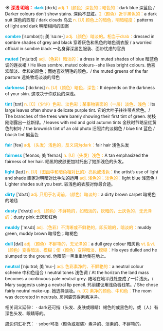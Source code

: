 ☀ <font color="red">**深浅 明暗：**</font>
<font color="sky blue">**dark**</font> [dɑːk] 
<font color="orange">adj. 1（颜色）深色的；暗色的：</font>dark blue 深蓝色 / Darker colours don’t show stains. 深色不显脏。<font color="orange">2（颜色）近乎黑色的：</font>a dark suit 深色的西服 / dark clouds 乌云 <font color="orange">n. [U] 颜色上的暗色，明暗程度：</font>patterns of light and dark 明暗相间的图案
           
<font color="sky blue">**sombre**</font> [ˈsɒmbə(r); 美 ˈsɑ:m-]
<font color="orange">adj.（颜色）暗淡的。相当于drab：</font>dressed in sombre shades of grey and black 穿着灰色和黑色的暗色调衣服 / a worried official in sombre black 一名身穿深黑色服装、面带忧虑的官员
           
<font color="sky blue">**muted**</font> [ˈmju:tɪd]
<font color="orange">adj.（色彩）暗淡的：</font>a dress in muted shades of blue 暗蓝色调的连衣裙 / He likes sombre, muted colours--she likes bright colours. 他喜欢暗淡、柔和的颜色；而她喜欢明艳的颜色。/ the muted greens of the far pasture 远处牧场淡淡的绿色

<font color="sky blue">**darkness**</font> ['dɑːknɪs] 
<font color="orange">n. [U]（颜色）暗色，深色：</font>It depends on the darkness of your skin. 这取决于你肤色的深浅。
           
<font color="sky blue">**tint**</font> [tɪnt]
<font color="orange">n. [C]（少许）色彩、淡色彩；某事物表面的（一层）淡色、浅色：</font>Its large leaves often show a delicate purple tint. 它的大叶子往往带点紫色。/ The branches of the trees were barely showing their first tint of green. 树枝刚刚露出一丝新绿。/ leaves with red and gold autumn tints 金秋时节略呈红黄色的树叶 / the brownish tint of an old photo 旧照片的淡褐色 / blue tint 蓝色 / bluish tint 偏蓝色

<font color="sky blue">**fair**</font> [feə] 
<font color="orange">adj.（头发）浅色的，反义词为dark：</font>fair hair 浅色头发
           
<font color="sky blue">**fairness**</font> [ˈfeənəs; 美 ˈfernəs]
<font color="orange">n. [U]（头发）浅色：</font>A tan emphasized the fairness of her hair. 晒黑的皮肤更加衬托出了她那浅色的头发。

<font color="sky blue">**light**</font> [laɪt] 
<font color="orange">n. [U]（图画中和暗色相对比的）亮色或浅色：</font>the artist’s use of light and shade 画家对明暗对比手法的运用 <font color="orange">adj. 浅色的；淡色的：</font>light blue 浅蓝色 / Lighter shades suit you best. 较浅色的衣服对你最合适。

<font color="sky blue">**dirty**</font> ['də:tɪ] 
<font color="orange">adj. 只用于名词前，（颜色）暗淡的：</font>a dirty brown carpet 暗褐色的地毯

<font color="sky blue">**dusty**</font> ['dʌstɪ] 
<font color="orange">adj.（颜色）不鲜艳的，如暗淡的，灰暗的，土灰色的，无光泽的：</font>dusty pink 土灰粉红色

<font color="sky blue">**muddy**</font> ['mʌdɪ] 
<font color="orange">adj.（色彩）不清晰或不鲜艳的，即灰暗的，暗淡的：</font>muddy green, muddy brown 暗绿色；暗褐色

<font color="sky blue">**dull**</font> [dʌl] 
<font color="orange">adj.（颜色）不鲜艳的，无光泽的：</font>a dull grey colour 暗灰色 <font color="orange">vt.＆vi.（颜色）变得暗淡、模糊；使（颜色）变得暗淡、模糊：</font>His eyes dulled and he slumped to the ground. 他眼前一黑重重地倒在地上。
           
<font color="sky blue">**neutral**</font> [ˈnju:trəl; 美 ˈnu:-]
<font color="orange">adj. 色彩素净的、不鲜艳的：</font>a neutral colour scheme 中和色组合 / neutral tones 浅色调 / At the horizon the land mass becomes a continuous pale neutral grey. 陆地在地平线处变成了一片浅灰。/ Mary suggests using a neutral lip pencil. 玛丽建议用浅色唇线笔。/ She chose fairly neutral make-up. 她选择淡妆。<font color="orange">n. [C] 素净的颜色、中和色：</font>The room was decorated in neutrals. 房间装饰得素素净净。

相关词义延伸：
· dark还可指（头发、皮肤或眼睛）褐色的或黑色的，或（人）有深色头发、眼睛等的。

周边词汇补充：
· sober可指（颜色或服装）素净的、淡素的、不鲜艳的。
